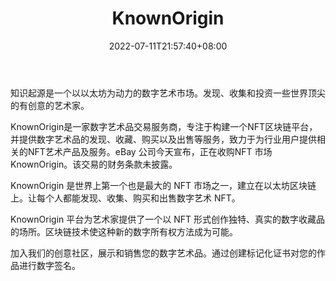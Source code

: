 ﻿---
weight: 
title: "KnownOrigin"
description: "KnownOrigin is a digital art marketplace powered by Ethereum. Discover, collect and invest in rare, limited edition digital artworks from some of the worlds leading artists and creatives."
date: 2022-07-11T21:57:40+08:00
lastmod: 2022-07-11T16:45:40+08:00
draft: false
authors: ["qianxun"]
featuredImage: "139.jpg"
link: "https://knownorigin.io/"
tags: ["KnownOrigin","交易所"]
categories: ["navigation"]
navigation: ["交易所"]
lightgallery: true
toc: true
pinned: false
recommend: false
recommend1: false
---
知识起源是一个以以太坊为动力的数字艺术市场。发现、收集和投资一些世界顶尖的有创意的艺术家。

KnownOrigin是一家数字艺术品交易服务商，专注于构建一个NFT区块链平台，并提供数字艺术品的发现、收藏、购买以及出售等服务，致力于为行业用户提供相关的NFT艺术产品及服务。eBay 公司今天宣布，正在收购NFT 市场 KnownOrigin。该交易的财务条款未披露。

KnownOrigin 是世界上第一个也是最大的 NFT 市场之一，建立在以太坊区块链上。让每个人都能发现、收集、购买和出售数字艺术 NFT。

KnownOrigin 平台为艺术家提供了一个以 NFT 形式创作独特、真实的数字收藏品的场所。区块链技术使这种新的数字所有权方法成为可能。

加入我们的创意社区，展示和销售您的数字艺术品。通过创建标记化证书对您的作品进行数字签名。